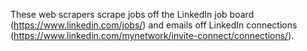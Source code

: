 These web scrapers scrape jobs off the LinkedIn job board (https://www.linkedin.com/jobs/) and emails off LinkedIn connections (https://www.linkedin.com/mynetwork/invite-connect/connections/).
